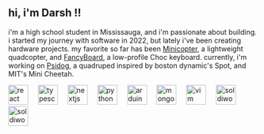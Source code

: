 ## hi, i'm Darsh ‼️

i'm a high school student in Mississauga, and i'm passionate about building. i started my journey with software in 2022, but lately i've been creating hardware projects.
my favorite so far has been [Minicopter](https://github.com/darshg321/Minicopter), a lightweight quadcopter, and [FancyBoard](https://github.com/darshg321/FancyBoard), a low-profile Choc keyboard.
currently, i'm working on [Psidog](https://github.com/darshg321/Psidog), a quadruped inspired by boston dynamic's Spot, and MIT's Mini Cheetah.

<div align="left">
  <img src="https://cdn.jsdelivr.net/gh/devicons/devicon/icons/react/react-original.svg" height="40" alt="react logo"  />
  <img width="12" />
  <img src="https://cdn.jsdelivr.net/gh/devicons/devicon/icons/typescript/typescript-original.svg" height="40" alt="typescript logo"  />
  <img width="12" />
  <img src="https://cdn.jsdelivr.net/gh/devicons/devicon/icons/nextjs/nextjs-original.svg" height="40" alt="nextjs logo"  />
  <img width="12" />
  <img src="https://cdn.jsdelivr.net/gh/devicons/devicon/icons/python/python-original.svg" height="40" alt="python logo"  />
  <img width="12" />
  <img src="https://cdn.jsdelivr.net/gh/devicons/devicon/icons/arduino/arduino-original.svg" height="40" alt="arduino logo"  />
  <img width="12" />
  <img src="https://cdn.jsdelivr.net/gh/devicons/devicon/icons/mongodb/mongodb-original.svg" height="40" alt="mongodb logo"  />
  <img width="12" />
  <img src="https://cdn.jsdelivr.net/gh/devicons/devicon/icons/vim/vim-original.svg" height="40" alt="vim logo"  />
  <img width="12" />
  <img src="https://img.icons8.com/?size=512&id=62397&format=png" height="40" alt="soldiworks logo" />
  <img width="12" />
  <img src="https://gitlab.com/uploads/-/system/group/avatar/6593371/kicadlogo.png" height="40" alt="soldiworks logo" />
  <img width="12" />
</div>
